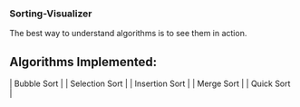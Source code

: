 ### Sorting-Visualizer
The best way to understand algorithms is to see them in action.

## Algorithms Implemented:
| Bubble Sort |
| Selection Sort |
| Insertion Sort |
| Merge Sort |
| Quick Sort |